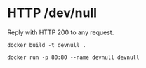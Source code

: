 # HTTP /dev/null

Reply with HTTP 200 to any request.

```
docker build -t devnull .
```

```
docker run -p 80:80 --name devnull devnull
```

